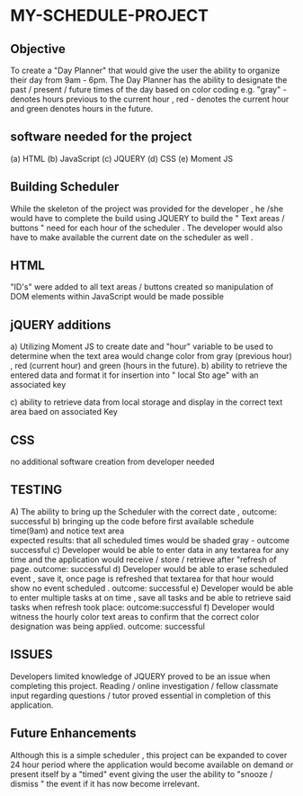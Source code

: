 # MY-SCHEDULE-PROJECT

Objective
---------

To create a "Day Planner" that would give the user the ability to organize their day
from 9am - 6pm.  The Day Planner has the ability to designate the past / present / future
times of the day based on color coding e.g.  "gray" - denotes hours previous to the current hour , red - denotes the current hour and green denotes hours in the future.


software needed for the project
-------------------------------
(a)  HTML
(b)  JavaScript
(c)  JQUERY
(d)  CSS
(e)  Moment JS


Building Scheduler
------------------

While the skeleton of the project was provided for the developer , he /she would have
to complete the build using JQUERY to build the " Text areas / buttons " need for each
hour of the scheduler .  The developer would also have to make available the current date
on the scheduler as well .

HTML
----

"ID's"  were added to all text areas / buttons created so manipulation
of DOM elements within JavaScript would be made possible

jQUERY additions
----------------
a) Utilizing Moment JS to create date and "hour" variable
   to be used to determine when the text area would change color from 
   gray (previous hour) , red (current hour) and green (hours in the future).
b) ability to retrieve the entered data and format it for insertion into " local Sto
   age" with an associated key  

c) ability to retrieve data from local storage and display in the correct text area
   baed on associated Key   

CSS
----

 no additional software creation from developer needed

TESTING
-------

A) The ability to bring up the Scheduler with the correct date , outcome: successful 
b) bringing up the code before first available schedule time(9am) and notice text area   
   expected results: that all scheduled times would be shaded gray - outcome successful
c) Developer would be able to enter data in any textarea for any time and the
   application would receive / store / retrieve after "refresh of page.
   outcome: successful 
d) Developer would be able to erase scheduled event , save it, once page is refreshed
   that textarea for that hour would show no event scheduled .  outcome: successful
e) Developer would be able to enter multiple tasks at on time , save all tasks and
   be able to retrieve said tasks when refresh took place:   outcome:successful
f) Developer would witness the hourly color text areas to confirm that the
   correct color designation was being applied.  outcome: successful   

ISSUES
------

Developers limited knowledge of JQUERY proved to be an issue when completing this
project.  Reading / online investigation / fellow classmate input regarding questions / tutor proved essential in completion of this application.

Future Enhancements
-------------------

Although this is a simple scheduler ,  this project can be expanded to cover 24 
hour period where the application would become available on demand or present itself
by a "timed" event giving the user the ability to "snooze / dismiss " the event if 
it has now become irrelevant.